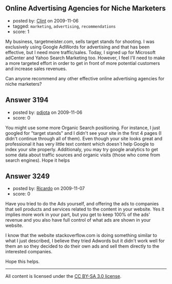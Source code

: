 ## Online Advertising Agencies for Niche Marketers

- posted by: [Clint](https://stackexchange.com/users/-1/1100-clint) on 2009-11-06
- tagged: `marketing`, `advertising`, `recommendations`
- score: 1

My business, targetmeister.com, sells target stands for shooting. I was exclusively using Google AdWords for advertising and that has been effective, but I need more traffic/sales. Today, I signed up for Microsoft adCenter and Yahoo Search Marketing too. However, I feel I'll need to make a more targeted effort in order to get in front of more potential customers and increase sales revenues.

Can anyone recommend any other effective online advertising agencies for niche marketers?


## Answer 3194

- posted by: [pdjota](https://stackexchange.com/users/-1/1355-pdjota) on 2009-11-06
- score: 0

You might use some more Organic Search positioning. For instance, I just googled for "target stands" and I didn't see your site in the first 4 pages (I didn't continue through all of them). Even though your site looks great and professional it has very little text content which doesn´t help Google to index your site properly.
Additionaly, you may try google analytics to get some data about traffic sources and organic visits (those who come from search engines). 
Hope it helps


## Answer 3249

- posted by: [Ricardo](https://stackexchange.com/users/-1/42-ricardo) on 2009-11-07
- score: 0

Have you tried to do the Ads yourself, and offering the ads to companies that sell products and services related to the content in your website. Yes it implies more work in your part, but you get to keep 100% of the ads' revenue and you also have full control of what ads are shown in your website.

I know that the website stackoverflow.com is doing something similar to what I just described, I believe they tried Adwords but it didn't work well for them an so they decided to do their own ads and sell them directly to the interested companies.

Hope this helps.
 



---

All content is licensed under the [CC BY-SA 3.0 license](https://creativecommons.org/licenses/by-sa/3.0/).
